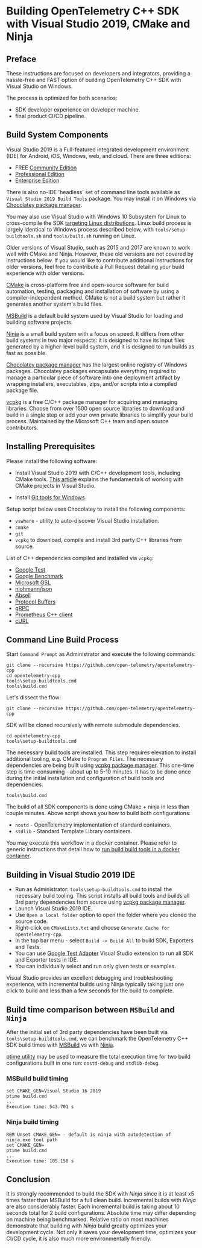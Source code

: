 # Building OpenTelemetry C++ SDK with Visual Studio 2019, CMake and Ninja

## Preface

These instructions are focused on developers and integrators, providing a hassle-free
and FAST option of building OpenTelemetry C++ SDK with Visual Studio on Windows.

The process is optimized for both scenarios:

- SDK developer experience on developer machine.
- final product CI/CD pipeline.

## Build System Components

Visual Studio 2019 is a Full-featured integrated development environment (IDE) for
Android, iOS, Windows, web, and cloud. There are three editions:

- FREE [Community Edition](https://visualstudio.microsoft.com/thank-you-downloading-visual-studio/?sku=Community&rel=16)
- [Professional Edition](https://visualstudio.microsoft.com/thank-you-downloading-visual-studio/?sku=Professional&rel=16)
- [Enterprise Edition](https://visualstudio.microsoft.com/thank-you-downloading-visual-studio/?sku=Enterprise&rel=16)

There is also no-IDE 'headless' set of command line tools available as
`Visual Studio 2019 Build Tools` package. You may install it on Windows
via [Chocolatey package manager](https://community.chocolatey.org/packages/visualstudio2019buildtools).

You may also use Visual Studio with Windows 10 Subsystem for Linux to cross-compile
the SDK [targeting Linux distributions](https://code.visualstudio.com/docs/cpp/config-wsl).
Linux build process is largely identical to Windows process described below,
with `tools/setup-buildtools.sh` and `tools/build.sh` running on Linux.

Older versions of Visual Studio, such as 2015 and 2017 are known to work well
with CMake and Ninja. However, these old versions are not covered by instructions
below. If you would like to contribute additional instructions for older versions,
feel free to contribute a Pull Request detailing your build experience with older
versions.

[CMake](https://cmake.org/) is cross-platform free and open-source software for
build automation, testing, packaging and installation of software by using a
compiler-independent method. CMake is not a build system but rather it generates
another system's build files.

[MSBuild](https://docs.microsoft.com/en-us/visualstudio/msbuild/msbuild?view=vs-2019)
is a default build system used by Visual Studio for loading and building software
projects.

[Ninja](https://ninja-build.org/) is a small build system with a focus on speed.
It differs from other build systems in two major respects: it is designed to have
its input files generated by a higher-level build system, and it is designed
to run builds as fast as possible.

[Chocolatey package manager](https://chocolatey.org/) has the largest online registry
of Windows packages. Chocolatey packages encapsulate everything required to manage
a particular piece of software into one deployment artifact by wrapping installers,
executables, zips, and/or scripts into a compiled package file.

[vcpkg](https://vcpkg.io/en/index.html) is a free C/C++ package manager for acquiring
and managing libraries. Choose from over 1500 open source libraries to download
and build in a single step or add your own private libraries to simplify your
build process. Maintained by the Microsoft C++ team and open source contributors.

## Installing Prerequisites

Please install the following software:

- Install Visual Studio 2019 with C/C++ development tools, including CMake tools.
[This article](https://docs.microsoft.com/en-us/cpp/build/cmake-projects-in-visual-studio?view=msvc-160)
 explains the fundamentals of working with CMake projects in Visual Studio.

- Install [Git tools for Windows](https://git-scm.com/downloads).

Setup script below uses Chocolatey to install the following components:

- `vswhere` - utility to auto-discover Visual Studio installation.
- `cmake`
- `git`
- `vcpkg` to download, compile and install 3rd party C++ libraries from source.

List of C++ dependencies compiled and installed via `vcpkg`:

- [Google Test](https://github.com/google/googletest)
- [Google Benchmark](https://github.com/google/benchmark)
- [Microsoft GSL](https://github.com/microsoft/GSL)
- [nlohmann/json](https://github.com/nlohmann/json)
- [Abseil](https://github.com/abseil/abseil-cpp)
- [Protocol Buffers](https://github.com/protocolbuffers/protobuf)
- [gRPC](https://github.com/grpc/grpc)
- [Prometheus C++ client](https://github.com/jupp0r/prometheus-cpp)
- [cURL](https://github.com/curl/curl)

## Command Line Build Process

Start `Command Prompt` as Administrator and execute the following commands:

```console
git clone --recursive https://github.com/open-telemetry/opentelemetry-cpp
cd opentelemetry-cpp
tools\setup-buildtools.cmd
tools\build.cmd
```

Let's dissect the flow:

```console
git clone --recursive https://github.com/open-telemetry/opentelemetry-cpp
```

SDK will be cloned recursively with remote submodule dependencies.

```console
cd opentelemetry-cpp
tools\setup-buildtools.cmd
```

The necessary build tools are installed. This step requires elevation to install
additional tooling, e.g. CMake to `Program Files`. The necessary dependencies are
being built using [vcpkg package manager](https://vcpkg.io/en/index.html). This
one-time step is time-consuming - about up to 5-10 minutes. It has to be done once
during the initial installation and configuration of build tools and dependencies.

```console
tools\build.cmd
```

The build of all SDK components is done using CMake + ninja in less than couple
minutes. Above script shows you how to build both configurations:

- `nostd`  - OpenTelemetry implementation of standard containers.
- `stdlib` - Standard Template Library containers.

You may execute this workflow in a docker container. Please refer to generic
instructions that detail how to [run build build tools in a docker container](https://docs.microsoft.com/en-us/visualstudio/install/build-tools-container?view=vs-2019).

## Building in Visual Studio 2019 IDE

- Run as Administrator: `tools\setup-buildtools.cmd` to install the necessary
build tooling. This script installs all build tools and builds all 3rd party
dependencies from source using [vcpkg package manager](https://vcpkg.io/en/index.html).
- Launch Visual Studio 2019 IDE.
- Use `Open a local folder` option to open the folder where you cloned the source code.
- Right-click on `CMakeLists.txt` and choose `Generate Cache for opentelemetry-cpp`.
- In the top bar menu - select `Build -> Build All` to build SDK, Exporters and Tests.
- You can use [Google Test Adapter](https://marketplace.visualstudio.com/items?itemName=ChristianSoltenborn.GoogleTestAdapter)
Visual Studio extension to run all SDK and Exporter tests in IDE.
- You can individually select and run only given tests or examples.

Visual Studio provides an excellent debugging and troubleshooting experience,
with incremental builds using Ninja typically taking just one click to build
and less than a few seconds for the build to complete.

## Build time comparison between `MSBuild` and `Ninja`

After the initial set of 3rd party dependencies have been built via
`tools\setup-buildtools.cmd`, we can benchmark the OpenTelemetry C++ SDK build
times with [MSBuild](https://docs.microsoft.com/en-us/visualstudio/msbuild/msbuild?view=vs-2019)
vs with [Ninja](https://ninja-build.org/).

[ptime utility](https://community.chocolatey.org/packages/ptime) may be used
to measure the total execution time for two build configurations built in one
run: `nostd-debug` and `stdlib-debug`.

### MSBuild build timing

```console
set CMAKE_GEN=Visual Studio 16 2019
ptime build.cmd
...
Execution time: 543.701 s
```

### Ninja build timing

```console
REM Unset CMAKE_GEN= - default is ninja with autodetection of ninja.exe tool path
set CMAKE_GEN=
ptime build.cmd
...
Execution time: 105.158 s
```

## Conclusion

It is strongly recommended to build the SDK with *Ninja* since it is at least x5
times faster than MSBuild for a full clean build. Incremental builds with *Ninja*
are also considerably faster. Each incremental build is taking about 10 seconds
total for 2 build configurations. Absolute time may differ depending on machine
being benchmarked. Relative ratio on most machines demonstrate that building
with *Ninja* build greatly optimizes your development cycle. Not only it saves
your development time, optimizes your CI/CD cycle, it is also much more
environmentally friendly.
